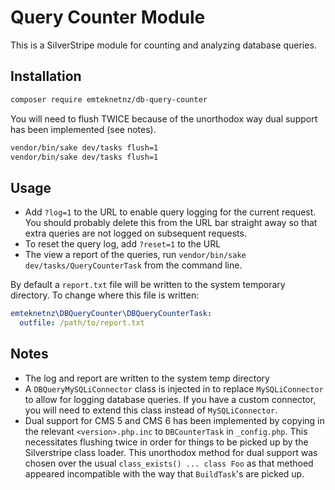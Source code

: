 # Query Counter Module

This is a SilverStripe module for counting and analyzing database queries.

## Installation

```bash
composer require emteknetnz/db-query-counter
```

You will need to flush TWICE because of the unorthodox way dual support has been implemented (see notes).

```bash
vendor/bin/sake dev/tasks flush=1
vendor/bin/sake dev/tasks flush=1
```

## Usage

- Add `?log=1` to the URL to enable query logging for the current request. You should probably delete this from the URL bar straight away so that extra queries are not logged on subsequent requests.
- To reset the query log, add `?reset=1` to the URL
- The view a report of the queries, run `vendor/bin/sake dev/tasks/QueryCounterTask` from the command line.

By default a `report.txt` file will be written to the system temporary directory. To change where this file is written:

```yml
emteknetnz\DBQueryCounter\DBQueryCounterTask:
  outfile: /path/to/report.txt
```

## Notes

- The log and report are written to the system temp directory
- A `DBQueryMySQLiConnector` class is injected in to replace `MySQLiConnector` to allow for logging database queries. If you have a custom connector, you will need to extend this class instead of `MySQLiConnector`.
- Dual support for CMS 5 and CMS 6 has been implemented by copying in the relevant `<version>.php.inc` to `DBCounterTask` in `_config.php`. This necessitates flushing twice in order for things to be picked up by the Silverstripe class loader. This unorthodox method for dual support was chosen over the usual `class_exists() ... class Foo` as that methoed appeared incompatible with the way that `BuildTask`'s are picked up.
